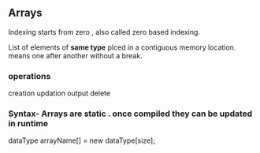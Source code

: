 ## Arrays

Indexing starts from zero , also called zero based indexing.

List of elements of **same type** plced in a contiguous memory location. means one after another without a break.

### operations

creation 
updation
output
delete

### Syntax- Arrays are static . once compiled they can be updated in runtime

dataType arrayName[] = new dataType[size];